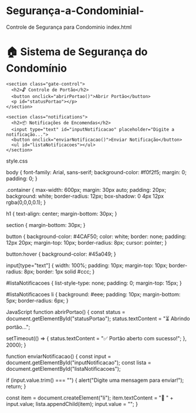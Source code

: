 # Segurança-a-Condominial-
Controle de Segurança para Condominio 
index.html
<link rel="stylesheet" href="style.css">


  <div class="container">
    <h1>🏠 Sistema de Segurança do Condomínio</h1>
    
    <section class="gate-control">
      <h2>🔓 Controle de Portão</h2>
      <button onclick="abrirPortao()">Abrir Portão</button>
      <p id="statusPortao"></p>
    </section>

    <section class="notifications">
      <h2>📦 Notificações de Encomendas</h2>
      <input type="text" id="inputNotificacao" placeholder="Digite a notificação...">
      <button onclick="enviarNotificacao()">Enviar Notificação</button>
      <ul id="listaNotificacoes"></ul>
    </section>
  </div>

  <script src="script.js"></script>

  style.css

body {
  font-family: Arial, sans-serif;
  background-color: #f0f2f5;
  margin: 0;
  padding: 0;
}

.container {
  max-width: 600px;
  margin: 30px auto;
  padding: 20px;
  background: white;
  border-radius: 12px;
  box-shadow: 0 4px 12px rgba(0,0,0,0.1);
}

h1 {
  text-align: center;
  margin-bottom: 30px;
}

section {
  margin-bottom: 30px;
}

button {
  background-color: #4CAF50;
  color: white;
  border: none;
  padding: 12px 20px;
  margin-top: 10px;
  border-radius: 8px;
  cursor: pointer;
}

button:hover {
  background-color: #45a049;
}

input[type="text"] {
  width: 100%;
  padding: 10px;
  margin-top: 10px;
  border-radius: 8px;
  border: 1px solid #ccc;
}

#listaNotificacoes {
  list-style-type: none;
  padding: 0;
  margin-top: 15px;
}

#listaNotificacoes li {
  background: #eee;
  padding: 10px;
  margin-bottom: 5px;
  border-radius: 6px;
}

JavaScript
function abrirPortao() {
  const status = document.getElementById("statusPortao");
  status.textContent = "⏳ Abrindo portão...";
  
  setTimeout(() => {
    status.textContent = "✅ Portão aberto com sucesso!";
  }, 2000);
}

function enviarNotificacao() {
  const input = document.getElementById("inputNotificacao");
  const lista = document.getElementById("listaNotificacoes");

  if (input.value.trim() === "") {
    alert("Digite uma mensagem para enviar!");
    return;
  }

  const item = document.createElement("li");
  item.textContent = "📢 " + input.value;
  lista.appendChild(item);
  input.value = "";
}
  
